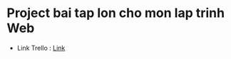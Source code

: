 # Project bai tap lon cho mon lap trinh Web

- Link Trello : [Link](https://trello.com/b/nr87GVDR/webit4409t6nh%C3%B3m-4)
